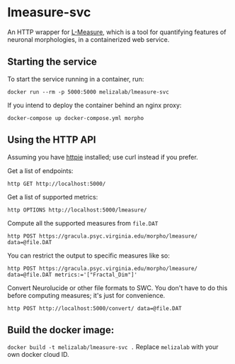 
# lmeasure-svc

An HTTP wrapper for [L-Measure](http://cng.gmu.edu:8080/Lm/), which is a tool for quantifying features of neuronal morphologies, in a containerized web service.

## Starting the service

To start the service running in a container, run:

    docker run --rm -p 5000:5000 melizalab/lmeasure-svc

If you intend to deploy the container behind an nginx proxy:

    docker-compose up docker-compose.yml morpho

## Using the HTTP API

Assuming you have [httpie](https://httpie.org/) installed; use curl instead if you prefer.

Get a list of endpoints:

    http GET http://localhost:5000/

Get a list of supported metrics:

    http OPTIONS http://localhost:5000/lmeasure/

Compute all the supported measures from `file.DAT`

    http POST https://gracula.psyc.virginia.edu/morpho/lmeasure/ data=@file.DAT

You can restrict the output to specific measures like so:

    http POST https://gracula.psyc.virginia.edu/morpho/lmeasure/ data=@file.DAT metrics:='["Fractal_Dim"]'

Convert Neurolucide or other file formats to SWC. You don't have to do this before computing measures; it's just for convenience.

    http POST http://localhost:5000/convert/ data=@file.DAT


## Build the docker image:

`docker build -t melizalab/lmeasure-svc .` Replace `melizalab` with your own docker cloud ID.
